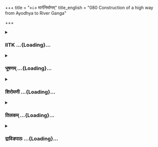 +++
title = "०८० मार्गनिर्माणम्"
title_english = "080 Construction of a high way from Ayodhya to River Ganga"

+++
<div caption="श्रीराम-हरिसीताराममूर्ति-घनपाठिभ्यां वचनम्" class="audioEmbed" src="https://archive.org/download/Ramayana-recitation-Sriram-harisItArAmamUrti-Ghanapaati-v2/Kanda_2/Kanda_2_AYK-080-Marga_Nirmanam.mp3"></div>

<div class="js_include collapsed" newlevelforh1="3" title="IITK" unfilled url="/purANam/rAmAyaNam/audIchya-pAThaH/iitk/2_ayodhyAkANDam/06-bharatAgamanam/080_mArganirmANam.md">
<details><summary><h3>IITK ...{Loading}...</h3></summary>

Arrangements made for the journey to the forest.



#### श्लोकः
##### मूलम्
अथ भूमिप्रदेशज्ञास्सूत्रकर्मविशारदाः।  
स्वकर्माभिरताश्शूराः खनका यन्त्रकास्तथा॥2.80.1॥  
कर्मान्तिकाः स्थपतयः पुरुष यन्त्रकोविदाः।  
तथा वार्धकयश्चैव मार्गिणो वृक्षतक्षकाः॥2.80.2॥  
कूपकारास्सुधाकारार्वंशकर्मकृतस्तथा।  
समर्था ये च द्रष्टारः पुरतस्ते प्रतस्थिरे॥2.80.3॥

##### शब्दार्थः
अथ thereafter, भूमिप्रदेशज्ञाः land surveyors, सूत्रकर्मविशारदाः experts in measurement, स्वकर्माभिरताः zealous workers, शूराः energetic, खनकाः excavators, तथा also, यन्त्रकाः engineers, कर्मान्तिकाः skilled workers, स्थपतयः architects, यन्त्रकोविदाः expert mechanics, पुरुषाः men, तथा similarly, वार्धकयः carpenters, मार्गिण road workers, वृक्षतक्षकाः woodcutters, कूपकाराः welldrillers, सुधाकाराः whitewashers, तथा also, वंशकर्मकृतः bambooworkers (basketmakers), समर्थाः competent, ये those, द्रष्टारः supervisors, ते they, पुरतः in advance, प्रतस्थिरे set out.

##### आङ्ग्लानुवादः
Then surveyors, experts in measurment, energetic and zealous labourers, excavators, engineers, skilled workers, architects, craftsmen, carpenters, roadlevellers, woodcutters, welldiggers, whitewashers, basketmakers, competent supervisors were sent in advance.



#### श्लोकः
##### मूलम्
अथ भूमिप्रदेशज्ञास्सूत्रकर्मविशारदाः।  
स्वकर्माभिरताश्शूराः खनका यन्त्रकास्तथा॥2.80.1॥  
कर्मान्तिकाः स्थपतयः पुरुष यन्त्रकोविदाः।  
तथा वार्धकयश्चैव मार्गिणो वृक्षतक्षकाः॥2.80.2॥  
कूपकारास्सुधाकारार्वंशकर्मकृतस्तथा।  
समर्था ये च द्रष्टारः पुरतस्ते प्रतस्थिरे॥2.80.3॥

##### शब्दार्थः
अथ thereafter, भूमिप्रदेशज्ञाः land surveyors, सूत्रकर्मविशारदाः experts in measurement, स्वकर्माभिरताः zealous workers, शूराः energetic, खनकाः excavators, तथा also, यन्त्रकाः engineers, कर्मान्तिकाः skilled workers, स्थपतयः architects, यन्त्रकोविदाः expert mechanics, पुरुषाः men, तथा similarly, वार्धकयः carpenters, मार्गिण road workers, वृक्षतक्षकाः woodcutters, कूपकाराः welldrillers, सुधाकाराः whitewashers, तथा also, वंशकर्मकृतः bambooworkers (basketmakers), समर्थाः competent, ये those, द्रष्टारः supervisors, ते they, पुरतः in advance, प्रतस्थिरे set out.

##### आङ्ग्लानुवादः
Then surveyors, experts in measurment, energetic and zealous labourers, excavators, engineers, skilled workers, architects, craftsmen, carpenters, roadlevellers, woodcutters, welldiggers, whitewashers, basketmakers, competent supervisors were sent in advance.



#### श्लोकः
##### मूलम्
स तु हर्षात्तमुद्देशं जनौघो विपुलः प्रयान्।  
अशोभत महावेगस्समुद्र इव पर्वणि॥2.80.4॥

##### शब्दार्थः
हर्षात् with joy, तम् उद्देशम् to the appointed region, प्रयान् proceeding, सः that, विपुलः  multitude, जनौघः people, पर्वणि on fullmoon day, महावेगः with great speed, समुद्रः इव  like  
an ocean, अशोभत shone.

##### आङ्ग्लानुवादः
Like a swollen ocean on a fullmoon day the multitude of people proceeded joyfully with great speed to the appointed place.



#### श्लोकः
##### मूलम्
ते स्ववारं समास्थाय वर्त्मकर्मणि कोविदाः।  
करणैर्विविधोपेतैः पुरस्तात्सम्प्रतस्थिरे॥2.80.5॥

##### शब्दार्थः
वर्त्मकर्मणि in the construction of roads, कोविदाः skilled, ते those, विविधोपेतैः with different kinds of, करणैः tools, स्ववारम् their own group, समास्थाय taking up the place, पुरस्तात् ahead, सम्प्रतस्थिरे departed.

##### आङ्ग्लानुवादः
Those groups who were skilled in the construction of roads took up their places with every kind of tool and departed ahead of others.



#### श्लोकः
##### मूलम्
लतावल्ली श्च गुल्मांश्च स्थाणूनश्मन एव च।  
जनायांचक्रिरे मार्गं छिन्दन्तो विविधान्द्रुमान्॥2.80.6॥

##### शब्दार्थः
लतावल्लीः च creepers, गुल्मांश्च shrubs, स्थाणून् branchless trees, अश्मन एव च boulders, विविधान् various, द्रुमान् trees, छिन्दन्त hewing off, मार्गम् way, जनायांचक्रिरे paved by the (king's) men.

##### आङ्ग्लानुवादः
Clearing and cutting branches of various trees and creepers, shrubs, plants branchless trees and hewing boulders, the road was paved by the king's men.



#### श्लोकः
##### मूलम्
अवृक्षेषु च देशेषु केचिद्वृक्षानरोपयन्।  
केचित्कुठारैष्टङ्कैश्च दात्रैश्चिन्दन्क्वचित्क्वचित्॥2.80.7॥

##### शब्दार्थः
केचित् some of them, अवृक्षेषु where there were no trees, देशेषु in places, वृक्षान् saplings, अरोपयन् planted, केचित् some, क्वचित् क्वचित् here and there, कुठारैः with axes, टङ्कैश्च with hatchets, दात्रैः च with sickles, छिन्दन् severing.

##### आङ्ग्लानुवादः
Some of them, planted saplings in places where there were none, while some others severed trees here and there with axes, hatchets and sickles.



#### श्लोकः
##### मूलम्
अपरे वीरणस्तम्भान्बलिनो बलवत्तराः।  
विधमन्ति स्म दुर्गाणि स्थलानि च ततस्ततः॥2.80.8॥

##### शब्दार्थः
बलवत्तराः stronger men, अपरे some others, बलिनः strongrooted, वीरणस्तम्भान् tufts of fragrant grass, विधमन्ति स्म removed, ततस्ततः here and there, दुर्गाणि impassable terrains, स्थलानि were made even.

##### आङ्ग्लानुवादः
Some other stronger men, plucked the strongrooted tufts of fragrant grass. Here and there they made impassable terrains even.



#### श्लोकः
##### मूलम्
अपरेऽपूरयन्कूपान्पांसुभि श्श्वभ्रमायतम्।  
निम्नभागान्स्ततः केचित्समान्श्चक्रुस् समन्ततः॥2.80.9॥

##### शब्दार्थः
अपरे some others, कूपान् wells, आयतम् wide, श्वभ्रम् chasm, पांसुभिः with loose soil, अपूरयन् filled, ततः thereafter, केचित् some, निम्नभागान् low level grounds, समन्ततः on all sides, समान् evenly, चक्रुः made.

##### आङ्ग्लानुवादः
Some filled wells and chasms with loose soil, while others made low level grounds plain and wide on all sides.



#### श्लोकः
##### मूलम्
बबन्धुर्बन्धनीयांश्च क्षोद्यान्सञ्चुक्षुदुस्तदा।  
बिभिदुर्भेदनीयांश्च तांस्तान्देशान्नरा स्तदा॥2.80.10॥

##### शब्दार्थः
तदा then, नराः people, बन्धनीयान् required to be bridged, तांस्तान् at such, देशान् places, बबन्धुः bridged, क्षोद्यान् required crushing, सञ्चुक्षुदुः pulverised, भेदनीयान् च required to be split open, बिभिदुः broke them.

##### आङ्ग्लानुवादः
People threw bridges at places that needed to be bridged. They pulverised stones that obstructed the path and split open big stones to drain out water.



#### श्लोकः
##### मूलम्
अचिरेणैव कालेन परिवाहान्बहूदकान्।  
चक्रुर्बहुविधाकारान् सागरप्रतिमान्बहून्॥2.80.11॥

##### शब्दार्थः
अचिरेणकालेनैव in a short time, बहूदकान् having large volumes of water, बहुविधाकारान् of different shapes, सागरप्रतिमान् like the sea, बहून् many, परिवाहान् water courses, चक्रुः constructed.

##### आङ्ग्लानुवादः
In a short time they constructed many water reservoirs of different shapes capable of holding large volumes of water like the sea.



#### श्लोकः
##### मूलम्
निर्जलेषु च देशेषु खानयामासुरुत्तमान्।  
उदपानान्बहुविधान्वेदिकापरिमण्डितान्॥2.80.12॥

##### शब्दार्थः
निर्जलेषु where there was no water, देशेषु in places, उत्तमान् best, बहुविधान् various, वेदिकापरिमण्डितान् surrounded by circular dykes, उदपानान् drinking water wells, खानयामासुः  were dug.

##### आङ्ग्लानुवादः
In arid places, various good drinkingwaterwells surrounded by dykes were dug.



#### श्लोकः
##### मूलम्
ससुधाकुट्टिमतलः प्रपुष्पितमहीरुहः।  
मत्तोद्घुष्ट द्विजगणः पताकाभिरलङ्कृतः॥2.80.13॥  
चन्दनोदकसंसिक्तो नानाकुसुमभूषितः।  
बह्वशोभत सेनायाः पन्थास् सुरपथोपमः॥2.80.14॥

##### शब्दार्थः
ससुधाकुट्टिमतलः surface decorated with mosaic, प्रपुष्पितमहीरुहः avenue lined with blossoming trees, मत्तोद्घुष्ट द्विजगणः with flocks of birds intoxicated with singing, पताकाभिः with banners, अलङ्कृतः decorated, चन्दनोदकसंसिक्तः sprinkled with sandal water, नानाकुसुमभूषितः embellished with various kinds of flowers, सेनायाः army's सुरपथोपमः like the path of the gods, (सः) पन्थाः that highway, बहु brilliantly, अशोभत shone.

##### आङ्ग्लानुवादः
The highway for the army was paved smooth, with its surface decorated with mosaic.  It was lined with blossoming trees with flocks of birds intoxicated with singing. It was decked with banners and sprinkled with sandal water and a strewn with flowers of every kind. Like the path of gods, the highway shone with brilliance.



#### श्लोकः
##### मूलम्
आज्ञाप्याथ यथाऽज्ञप्ति युक्तास्तेऽधिकृता नराः।  
रमणीयेषु देशेषु बहुस्वादुफलेषु च॥2.80.15॥  
यो निवेशस्त्वभिप्रेतो भरतस्य महात्मनः।  
भूयस्तं शोभयामासुर्भूषाभिर्भूषणोपमम्॥2.80.16॥

##### शब्दार्थः
अधिकृता authorised, ते नराः those persons, यथाज्ञप्ति in accordance with the orders (of Bharata), युक्ताः performing their work, आज्ञप्य issued orders (to the artisans), अथ thereafter, बहुस्वादुफलेषु with varieties of sweet fruits, रमणीयेषु lovely, देशेषु places, महात्मनः  of great, भरतस्य Bharata, यः निवेशः restingplace, अभिप्रेतः selected, तम् that place, भूषाभिः with ornaments, भूषणोपमम् like ornaments , भूयः well, शोभयामासुः shone.

##### आङ्ग्लानुवादः
Those authorised ordered the artisans to perform their respective tasks. Thereafter, they selected lovely tracts of land filled with trees bearing varieties of sweet fruits as restingplace for great Bharata and decorated them so splendidly, that they looked like ornaments themseleves.



#### श्लोकः
##### मूलम्
नक्षत्रेषु प्रशस्तेषु मुहूर्तेषु च तद्विदः।  
निवेशान् स्थापयामासुर्भरतस्य महात्मनः॥2.80.17॥

##### शब्दार्थः
तद्विदः men well versed in the study of planetary positions relating to auspicious constellations and auspicious time (astrologers), प्रशस्तेषु at auspicious, नक्षत्रेषु in the constellation, मुहूर्तेषु at auspicious time, महात्मनः highsouled, भरतस्य for Bharata, निवेशान् restplace, स्थापयामासुः  established.

##### आङ्ग्लानुवादः
Men wellversed in the study of planetary positions relating to auspicious constellations and auspicious times arranged different restingplaces at different times  
during the sojourn of great Bharata.



#### श्लोकः
##### मूलम्
बहुपांसुचयाश्चापि परिखापरिवारिताः।  
तत्रेन्द्रकीलप्रतिमाः प्रतोलीवरशोभिताः॥2.80.18॥  
प्रासादमालाविततास् सौधप्राकारसंवृताः।  
पताकाशोभितास् सर्वे सुनिर्मितमहापथाः॥2.80.19॥  
विसर्पद्भिरिवाऽकाशे विटङ्काग्रविमानकैः।  
समुच्छ्रितैर्निवेशास्ते बभुश्शक्रपुरोपमाः॥2.80.20॥

##### शब्दार्थः
तत्र there, बहुपांसुचयाश्चपि heaps of sand, परिखापरिवारिताः encircled by moats, इन्द्रकीलप्रतिमाः comparable to mount Indrakeela, प्रतोलीवरशोभिताः adorned with broad highways, प्रासादमालावितताः lined with mansions, सौधप्राकारसंवृताः surrounded by walls, पताकाशोभिताः decorated with flags, सुनिर्मित महापथाः with wellbuilt, broad thoroughfares, ते निवेशाः those residences, आकाशे in the sky, विसर्पद्भिरिव like one spreading, समुच्छ्रितैः tall, विटङ्काग्रविमानकैः with the peaks of mansions, शक्रपुरोपमाः like the abode of Indra, बभुः shone.

##### आङ्ग्लानुवादः
They heaped sand and dug moats around the restingplace. It was adorned with wellbuilt highways and broad thoroughfares, lined with mansions surrounded by walls as high as mount Indrakeela. The peaks of those tall residences decorated with flags which looked as if spreading into the sky. (Thus the restingplace) shone like the abode of Indra.



#### श्लोकः
##### मूलम्
जाह्नवीं तु समासाद्य विविधद्रुमकाननाम्।  
शीतलामलपानीयां महामीनसमाकुलाम्॥2.80.21॥

##### शब्दार्थः
विविधद्रुमकाननाम् with groves of various trees, शीतलामलपानीयाम् with cool and limpid  waters, महामीनसमाकुलाम् abounding in large fishes, जाह्नवीम् the river Ganga, समासाद्य having reached.

##### आङ्ग्लानुवादः
The reached Ganga with its cool and limpid waters abounding in large fishes, its bank lined with groves of various trees.



#### श्लोकः
##### मूलम्
सचन्द्रतारागणमण्डितं यथा नभः क्षपायाममलं विराजते।  
नरेन्द्रमार्गस्स तथा व्यराजत क्रमेण रम्यः शुभशिल्पिनिर्मितः॥2.80.22॥

##### शब्दार्थः
सचन्द्रतारागणमण्डितम् decorated with the Moon and stars, अमलम् clear, नभः sky, क्षपायाम् in the night, याथा how, विराजते shines, क्रमेण orderly manner, शुभशिल्पिनिर्मितः constructed by eminent craftsmen, रम्यः lovely, सः that, नरेन्द्रमार्गः royal road, तथा that way, व्यराजत shone.

##### आङ्ग्लानुवादः
The lovely royal road constructed in an orderly fashion by eminent craftsmen looked splendid like the clear sky decorated with by the Moon and clusters of stars.  

#### समाप्तिः
 श्रीमद्रामायणे वाल्मीकीय आदिकाव्ये अयोध्याकाण्डे अशीतितमस्सर्गः॥  
Thus ends the eightieth sarga in Ayodhyakanda of the holy Ramayana, the first epic composed by sage Valmiki.

</details>
</div>
<div class="js_include collapsed" newlevelforh1="3" title="भूषणम्" unfilled url="/purANam/rAmAyaNam/audIchya-pAThaH/TIkA/bhUShaNa_iitk/2_ayodhyAkANDam/06-bharatAgamanam/080_mArganirmANam.md">
<details><summary><h3>भूषणम् ...{Loading}...</h3></summary>



अथ भूमिप्रदेशज्ञाः सूत्रकर्मविशारदाः ।  

स्वकर्माभिरताः शूराः खनका यन्त्रकास्तथा  ॥  २।८०।१  ॥   

कर्मान्तिकाः स्थपतयः पुरुषा यन्त्रकोविदाः ।  

तथा वर्द्धकयश्चैव मार्गिणो वृक्षतक्षकाः  ॥  २।८०।२  ॥   

कूपकाराः सुधाकारा वंशकर्मकृतस्तथा ।  

समर्था ये च द्रष्टारः पुरतस्ते प्रतस्थिरे  ॥  २।८०।३  ॥   

अथेत्यादि । भूमिप्रदेशज्ञाः । निम्नोन्नतादिप्रदेशज्ञाः । यद्वा
नानादेशविदः । सूत्रकर्मविशारदाः सूत्रकर्मणि
निर्जलप्रदेशेष्वगाधवापीकूपादिजलोद्धारसूत्रकर्मणि विशारदाः समर्थाः ।
यद्वा सूत्रैः कर्म सूत्रकर्म तत्र विशारदाः समर्थाः, तन्तुवाया इत्यर्थः ।
स्वकर्माभिरताः मार्गरक्षणादिस्वकर्मसावधानाः । खनकाः खननोपजीविनः,
सुरङ्गादिकृत इत्यर्थः । यन्त्रकाः महाकुल्यादितरणाय काष्ठादिना
उपयन्त्रप्रवर्तकाः वागुरिका वा । कर्मान्तिकाः कर्मणि अन्तो
ऽवसानमेषामस्तीति कर्मान्तिकाः परिकल्पितकर्मकारिणः, भृतिजीविन इति यावत् ।
स्थपतयः कारवः "स्थपतिः कारुभेदेपि" इत्यमरः । पुरुषाः अध्यक्षराजपुरुषाः ।
यन्त्रकोविदाः क्षेपणीयादियन्त्रकरणसमर्थाः । वर्द्धकयस्तक्षाणः । "तक्षा
तु वर्द्धकिः" इत्यमरः । मार्गिणः मार्गसमीकरणसमर्थाः । वृक्षतक्षकाः
मार्गनिरोधकवृक्षच्छेदकाः । कूपकाराः कूपनिर्माणसमर्थाः । सुधाकाराः
प्रासादस्थलक्षित्यादिलेपनकराः । वंशकर्मकृतः वंशैः कटपिटकशूर्पादिकर्मकराः
। समर्थाः कार्यान्तरेषु समर्थाः । द्रष्टारः पूर्वानुभूतमार्गाः,
मार्गप्रदर्शका इति यावत्  ॥  २।८०।१३  ॥   

  

स तु हर्षात्तमुद्देशं जनौघो विपुलः प्रयान् ।  

अशोभत महावेगः समुद्र इव पर्वणि  ॥  २।८०।४  ॥   

हर्षात् कर्मकरणस्य दुःखात्मकत्वेपि जनौघस्य हृष्टत्वं रामदर्शनकुतूहलात् ।
तमुद्देशं प्रयान् रामाधिष्ठितप्रदेशमुद्दिश्य गच्छन्  ॥  २।८०।४  ॥   

  

ते स्ववारं समास्थाय वर्त्मकर्मणि कोविदाः ।  

करणैर्विविधोपेतैः पुरस्तात् सम्प्रतस्थिरे  ॥  २।८०।५  ॥   

ते मार्गशोधकाः । स्ववारं समास्थाय स्वस्वशोध्यमार्गशोधने
अन्योन्यपर्यायकरणं प्राप्य "निवहावसरौ वारौ" इत्यमरः । विविधोपेतैः
विविधाः नानाप्रकाराः तानुपेतैः, नानाविधैरित्यर्थः । करणैः
खनित्रपिटककुठारादिभिः सह पुरस्तात् संप्रतस्थिरे  ॥  २।८०।५  ॥   

  

लता वल्लीश्च गुल्मांश्च स्थाणूनश्मन एव च ।  

जनास्ते चक्रिरे मार्गं छिन्दन्तो विविधान् द्रुमान्  ॥  २।८०।६  ॥   

लताः मार्गावरणीभूताः शाखाः "समे शाखालते" इत्यमरः । वल्लीः वीरुधः ।
गुल्मान् कक्षान् । स्थाणून् शंकून् । "स्थाणुरस्त्री ध्रुवः शङ्कुः"
इत्यमरः  ॥  २।८०।६  ॥   

  

अवृक्षेषु च देशेषु केचिद्वृक्षानरोपयन् ।  

केचित् कुठारैष्टङ्कैश्च दात्रैश्छिन्दन् क्वचित् क्वचित्  ॥  २।८०।७  ॥   

टङ्कैः पाषाणभेदनादिसाधनैः । "टङ्कः पाषाणदारणः" इत्यमरः ।
दात्रैर्लवित्रैः "दात्रं लवित्रम्" इत्यमरः । छिन्दन् अच्छिन्दन्  ॥ 
२।८०।७  ॥   

  

अपरे वीरणस्तम्बान् बलिनो बलवत्तराः ।  

विधमन्ति स्म दुर्गाणि स्थलानि च ततस्ततः  ॥  २।८०।८  ॥   

वीरणस्तम्बान् वीरणतृणकाण्डान् । विधमन्ति स्म अदहन् । "ध्मा
शब्दाग्निवक्रसंयोगयोः" इत्यस्मात् धातोर्धमादेशः । बलिनः रूढमूलान्,
छेत्तुमशक्यानित्यर्थः । दुर्गाणि गन्तुमशक्यानिनिम्नोन्नतस्थलानीत्यर्थः ।
स्थलानि समानि चक्रुरिति शेषः  ॥  २।८०।८  ॥   

  

अपरे ऽपूरयन् कूपान् पांसुभिः श्वभ्रमायतम् ।  

निम्नभागांस्ततः केचित्समांश्चक्रुः समन्ततः  ॥  २।८०।९  ॥   

कूपान् मार्गस्थान् । आयतं श्वभ्रमवटं च पांसुभिरपूरयन् । निम्नभागांश्च
पांसुभिः समांश्चक्रुः, प्रपूर्य्येति शेषः । यद्वा पूर्वश्लोके दुर्गाणि
तृणलतादिच्छन्नानि स्थलानि च विधमन्ति स्मेति योजना । अतो न पुनरुक्तिः  ॥ 
२।८०।९  ॥   

  

बबन्धुर्बन्धनीयांश्च क्षोद्यान् सञ्चुक्षुदुस्तदा ।  

बिभिदुर्भेदनीयांश्च तांस्तान् देशान्नरास्तदा  ॥  २।८०।१०  ॥   

बन्धनीयान् जलप्रदेशान् । बबन्धुः सेनासन्तरणार्थं सेतुभिर्बबन्धुः ।
क्षोद्यान् क्षोदार्हान् शर्कराभूयिष्ठप्रदेशान् संचुक्षुदुः चूर्णयामासुः
। भेदनीयान् कच्छादिबहुजलप्रदेशान् जलनिर्गमनार्थं बिभिदुः  ॥  २।८०।१०  ॥   

  

अचिरेणैव कालेन परिवाहान् बहूदकान् ।  

चक्रुर्बहुविधाकारान् सागरप्रतिमान् बहून्  ॥  २।८०।११  ॥   

परिवाहान् अल्पप्रवाहान् जलोच्छ्वासान् । बन्धनेन बहूदकान् चक्रुः । यद्वा
परिवाहान्  

दूरस्थतटाकप्रवर्त्तितान् बहुविधाकारान् सोपानावताराद्यनेकप्रकारानित्यर्थः
 ॥  २।८०।११  ॥   

  

निर्जलेषु च देशेषु खानयामासुरुत्तमान् ।  

उदपानान् बहुविधान् वेदिकापरिमण्डितान्  ॥  २।८०।१२  ॥   

उदपानान् कूपान् । "पुंस्येवान्धुः प्रहिः कूप उदपानं तु पुंसिवा" इत्यमरः
। बहुविधान् नरगजतुरगादिपानयोग्यसरोवाप्यादिभेदेन बहुविधान् ।
वेदिकापरिमण्डितान् जलपानकाले विश्रान्त्यर्थं तीरे वेदिकालङ्कृतान्  ॥ 
२।८०।१२  ॥   

  

ससुधाकुट्टिमतलः प्रपुष्पितमहीरुहः ।  

मत्तोद्घुष्टद्विजगणः पताकाभिरलङ्कृतः  ॥  २।८०।१३  ॥   

चन्दनोदकसंसिक्तो नानाकुसुमभूषितः ।  

बह्वशोभत सेनायाः पन्थाः सुरपथोपमः  ॥  २।८०।१४  ॥   

ससुधेत्यादिश्लोकद्वयमेकान्वयम् । सुधालिप्तकुट्टिमतलोपेतः "कुट्टिमो
ऽस्त्री निबद्धा भूः" इत्यमरः । प्रपुष्पितमहीरुहः जलसेचने नेति शेषः ।
चन्दनोदकसंसिक्तः विश्रान्तिप्रदेशेषु चन्दनयुक्तवारिसिक्तः ।
नानाकुसुमभूषितः प्रकीर्णनानापुष्पशोभितः  ॥  २।८०।१३१४  ॥   

  

आज्ञाप्याथ यथाज्ञप्ति युक्तास्ते ऽधिकृता नराः ।  

रमणीयेषु देशेषु बहुस्वादुफलेषु च  ॥  २।८०।१५  ॥   

यो निवेशस्त्वभिप्रेतो भरतस्य महात्मनः ।  

भूयस्तं शोभयामासुर्भूषाभिर्भूषणोपमम्  ॥  २।८०।१६  ॥   

अथ मार्गकरणानन्तरम् । अधिकृताः मार्गशिबिरादिकरणे नियुक्ताः । युक्ताः
परस्परं युक्ताः । बहुस्वादुफलेषु रमणीयेषु देशेषु भरतस्य यो निवेशः
यादृशाकारविशिष्टो निवेशो ऽभिप्रेतः अभिमतस्तं तादृशसंनिवेशम्, यथाज्ञप्ति
यथामति आज्ञाप्य कर्त्तुं नियम्य भूषणोपमं भूषणभूतम्, स्वतोलङ्कृतमिति
यावत् । निवेशं भूषाभिः वितानकनककलशध्वजादिभिः भूयोपि शोभयामासुः
भूषयामासुः  ॥  २।८०।१५१६  ॥   

  

नक्षत्रेषु प्रशस्तेषु मुहूर्त्तेषु च तद्विदः ।  

निवेशान् स्थापयामासुर्भरतस्य महात्मनः  ॥  २।८०।१७  ॥   

तद्विदः वास्तुशास्त्रज्ञाः । निवेशान् शिबिराणि  ॥  २।८०।१७  ॥   

  

बहुपांसुचयाश्चापि परिखा परिवारिताः ।  

तत्रेन्द्रकीलप्रतिमाः प्रतोलीवरशोभिताः  ॥  २।८०।१८  ॥   

प्रासादमालावितताः सौधप्राकारसंवृताः ।  

पताका शोभिताः सर्वे सुनिर्मितमहापथाः  ॥  २।८०।१९  ॥   

विसर्पद्भिरिवाकाशे विटङ्काग्रविमानकैः ।  

समुच्छ्रितैर्निवेशास्ते बभुः शक्रपुरोपमाः  ॥  २।८०।२०  ॥   

बह्वित्यादिश्लोकत्रयमेकं वाक्यम् । तत्र मार्गे । बहुपांसुचयाः
पांसुशब्देनात्र सूक्ष्मसिकता उच्यन्ते । बहवः पांसुचया येषु ते तथोक्ताः ।
परिखापरिवारिताः खेयैर्वृताः इन्द्रकीलप्रतिमाः इन्द्रकीलपर्वतसदृशाः ।
प्रतोलीवरशोभिताः । प्रतोली वीथिः । "रथ्या प्रतोली विशिखा" इत्यमरः ।
प्रासादमालावितताः प्रासादा देवगृहाणि "प्रासादो देवभूभुजाम्" इत्यमरः ।
सौधप्राकारसंवृताः सौधाः राजगृहाणि । यद्वा सौधाः सुधाधवलिताः "तेन रक्तं
रागात्" इत्यण् । समुच्छ्रितैः उन्नतैः अत एव आकाशे विसर्पद्भिरिव स्थितैः
। विटङ्काग्रविमानकैः विटङ्कयुक्ताग्रविमानैः । "कपोतपालिकायां तु विटङ्कं
पुंनपुंसकम्" इत्यमरः । विमानानि सप्तभूमिकाः प्रासादास्तैर्बभुः ।
शक्रपुरोपमाः अमरावतीसदृशाः  ॥  २।८०।१८२०  ॥   

  

जाह्नवीं तु समासाद्य विविधद्रुमकाननाम् ।  

शीतलामलपानीयां महामीनसमाकुलाम्  ॥  २।८०।२१  ॥   

समामाद्य अवधीकृत्य, तत्पर्यन्तमित्यर्थः । निवेशा बभुरिति पूर्वेणान्वयः ।
उत्तरेण वा गङ्गाविशेषणैस्ततःपरं निवेशकरणाशक्यत्वं द्योत्यते  ॥  २।८०।२१
 ॥   

  

सचन्द्रतारागणमण्डितं यथा नभः क्षपायाममलं विराजते ।  

नरेन्द्रमार्गः स तथा व्यराजत क्रमेण रम्यः शुभशिल्पिनिर्मितः  ॥  २।८०।२२
 ॥   

सचन्द्रेति । सचन्द्रो यस्तारागणः तेन मण्डितम्  ॥  २।८०।२२  ॥   

  

इत्यार्षे श्रीरामायणे वाल्मीकीये० श्रीमदयोध्याकाण्डे अशीतितमः सर्गः  ॥ 
८०  ॥   

इति श्रीगोविन्दराजविरचिते श्रीरामायणभूषणे पीताम्बराख्याने
अयोध्याकाण्डव्याख्याने अशीतितमः सर्गः  ॥  ८०  ॥   



</details>
</div>
<div class="js_include collapsed" newlevelforh1="3" title="शिरोमणी" unfilled url="/purANam/rAmAyaNam/audIchya-pAThaH/TIkA/shiromaNI_iitk/2_ayodhyAkANDam/06-bharatAgamanam/080_mArganirmANam.md">
<details><summary><h3>शिरोमणी ...{Loading}...</h3></summary>



शिल्पादिनियोगकर्त्रमात्यादिप्रार्थनानन्तरकालिकं वृत्तमाह-- अथेत्यादिभिः
। अथ भरताज्ञाश्रवणानन्तरं स्वकर्माभिरताः स्वस्वक्रियाविषयकातिप्रीतिमन्तः
अत एव शूराः स्वस्वकर्मविषयककातर्यरहिताः भूमिप्रदेशज्ञाः
सजलनिर्जलादिप्रदेशज्ञानवन्तः, सूत्रकर्मविशारदाः
वेश्मादिनिर्माणोपयुक्तसूत्रग्रहणरूपक्रियानिपुणाः, खनकाः
वापीकूपादिनिर्माणचतुराः, यन्त्रकाः
नद्यादितरणकारणीभूतसद्योयन्त्रनिर्मायकाः, कर्मान्तिकाः वेतनजीविनः
साधारणकर्मकरा इत्यर्थः, स्थपतयः प्रधानशिल्पिनः "स्थपतिः कञ्चुकी
कारुभेदे" इति नानार्थः, यन्त्रकोविदाः
प्रक्षेपणीयप्रभृतियन्त्रनिर्माणनिपुणाः, वर्धकयस्तक्षाणः "तक्षा तु
वर्धकिः" इत्यमरः, मार्गिणः वनाध्वरक्षणयोग्याः, वृक्षतक्षकाः
मार्गप्रतिबन्धकीभूतवृक्षावयवादिछेत्तारः पुरुषा इति सर्वेषां विशेष्यम्
सूपकाराः पाककर्तारः । एतत्स्थाने "कूपकारा" इति भूषणपाठः । सुधाकाराः
प्रासादादिभित्त्यादिलेपनकारणीभूतपाषाणादिभस्मनिर्मापकाः, वंशचर्मकृतः
वेणुत्वक्छेदकाः, समर्थाः चिरकालानुभूतविषयकस्मृतिविषयकसामर्थ्यविशिष्टाः,
द्रष्टारः अनुभूतमार्गाश्च ये पुरुषास्ते पुरतः प्रतस्थिरे ।
श्लोकत्रयमेकान्वयि  ॥  २।८०।१३  ॥   

  

स इति । तं रामाधिष्ठितमुद्देशं प्रदेशं हर्षात्प्रयान् गच्छन् जनौघः
पर्वणि सागरस्य महावेग इव अशोभत  ॥  २।८०।४  ॥   

  

ते इति । ते पूर्वोक्ताः कोविदाः निपुणाः स्ववारं स्वस्वजातीयसङ्घं
समास्थाय विविधोपेतैः अनेकप्रकारविशिष्टैः करणैः
स्वस्वकर्मनिष्पादकसामग्रीभिः पुरस्तात्प्रतस्थिरे "वारसङ्घातसञ्चयाः"
इत्यमरः  ॥  २।८०।५  ॥   

  

लता इति । लताः मार्गावरोधकशाखाः "समे शाखालते" इत्यमरः । वल्लीः वीरुधः,
गुल्मान्गुच्छान्, स्थाणून् शङ्कून्परिछिन्नोर्ध्वभागकाल्पवृक्षानित्यर्थः
। "स्थाणुरस्त्री ध्रुवः शङ्कुः" इत्यमरः । अश्मनः पाषाणान् विविधान्
द्रुमांश्च छिन्दन्तो जनाः मार्गं चक्रिरे  ॥  २।८०।६  ॥   

  

अवृक्षेष्विति । केचित्पुरुषाः कुठारैः केचित् टङ्कैः पाषाणभेदनसाधनैः
केचित् दात्रैश्च क्वचित्क्वचित् छिन्दन् अच्छिन्दन् छेदनयोग्यानिति शेषः,
आगमशास्त्रस्यानित्यत्वादड्विरहः । अवृक्षेषु वृक्षरहितेषु देशेषु
वृक्षांश्च आरोपयन् छायासंपत्त्यर्थं शिल्पकौशलेन झटित्यरचयन्नित्यर्थः  ॥ 
२।८०।७  ॥   

  

अपर इति । बलिनः अतिदृढमूलविशिष्टान्वीरणस्तम्बान्विगतमीरणमतिवायावपि कम्पो
येषां ते एव स्तम्बाः प्रकाण्डरहितद्रुमाः तान्बलवत्तराः विधमन्ति
स्वबाहुभ्यामुन्मूलयन्ति ततस्ततस्तत्र तत्र दुर्गाणि दुर्गमानि स्थलानि च
समानि अकुर्वत इति शेषः । "स्तम्बो गुल्मे तृणादीनामप्रकाण्डद्रुमे ऽपि च"
इति विश्वः  ॥  २।८०।८  ॥   

  

अपर इति । कूपान् मार्गमध्यवर्तिजलरहिततृणाद्याछादितकूपविशेषानायतं
विस्तृतं श्वभ्रं गर्तं च पांसुभिः धूलिभिः अपूरयन् तथा तेन, प्रकारेण
भूमेः निम्नभागाननुन्नतप्रदेशान्समन्ततः समाँश्चक्रुः  ॥  २।८०।९  ॥   

  

बबन्धुरिति । बन्धनीयान्सन्तारणार्थं बन्धनीयान्सन्तारणार्थं बन्धनयोग्यान्
सेतूनित्यर्थः, बबन्धुः । क्षोद्यान् विषमशर्करादिमयत्वेन क्षोदनयोग्यान्
तांस्तान् देशांश्चुक्षुदुः सुखेन गमनं यथा स्यात्तथा सम्प्रेषयामासुः ।
भेदनीयान् जलनिर्गमार्थं भेत्तव्यान् बिभिदुश्च  ॥  २।८०।१०  ॥   

  

अचिरेणेति । परिवाहान्बहुमुखवहनशीलान्बहूदकान् एकमुखवहनयोग्यबन्धनादिना
बहूदकविशिष्टानत एव सागरप्रतिमान्सागरसदृशान्बहुविधाकारान् रचितघट्टादिना
ऽनेकाकारविशिष्टान्बहूंश्चक्रुः  ॥  २।८०।११  ॥   

  

निर्जलेष्विति । निर्जलेषु जलरहितेषु देशेषु वेदिकापरिमण्डितानत एव
उत्तमान् बहुविधान् उदपानान्वापीकूपादीन् खानयामासुः  ॥  २।८०।१२  ॥   

  

तन्मार्गमेव वर्णयति-- ससुधेत्यादि द्वाभ्याम् । ससुधाकुट्टिमतलः ससुधया
पाषाणादिभस्मसहितया सामग्र्या कुट्टिमं निबद्धं दृढीकृतमित्यर्थः, तलं
भूमिभागो यस्य सः, प्रपुष्पितमहीरुहः प्रपुष्पिताः अतिपुष्पविशिष्टाः
महीरुहाः वृक्षाः यत्र सः, मत्ताः अत एवोद्घुष्टाः स्वस्वोचितशब्दविशिष्टाः
द्विजगणाः पक्षिसमूहाः यत्र सः, पताकाभिः अलङ्कृतः शोभितः चन्दनोदकैः
चन्दनमिश्रजलैः संसिक्तः नानाकुसुमैः अनेकविधपुष्पैः भूषितः अत एव
सुरपथोपमः स्वर्गमार्गतुल्यः सेनायाः पन्था बहु  

अधिकमशोभत । श्लोकद्वयमेकान्वयि "कुट्टिमो ऽस्त्री निबद्धा भूः" इत्यमरः  ॥ 
२।८०।१३१४  ॥   

  

आज्ञाप्येति । अथ मार्गनिर्माणानन्तरमधिकृताः मार्गवेश्मादिनिर्मापणे
प्राप्ताधिकाराः अत एव युक्ताः तत्तन्निर्मापणे संलग्नचित्ताः नराः
यथाज्ञप्ति भरताज्ञप्तिमनतिक्रम्य बहुस्वादुविशिष्टानि फलानि येषु तेषु
रमणीयेषु देशेषु यो निवेशः शिबिरं महात्मनो भरतस्याभिमतः तं भूषणोपमं
मार्गभूषणसदृशं निवेशं कारयित्वेति शेषः, भूषाभिः
वितानसुवर्णकलशरत्नध्वजादिभिः भूयो ऽधिकं शोभयामासुः । श्लोकद्वयमेकान्वयि
 ॥  २।८०।१५,१६  ॥   

  

वेश्मनिर्माणप्रारम्भकालं बोधयन्नाह-- नक्षत्रेष्विति । नक्षत्रेषु
मुहूर्तेषु च प्रशस्तेषु ज्योतिःशास्त्रगृहीतेषु सत्सु निवेशाञ्शिबिराणि
स्थापयामासुः  ॥  २।८०।१७  ॥   

  

बह्विति । बहुपानामतिरक्षकाणामंशुचयः प्रभासमूहो येषु कान्तिमद्रक्षकयुक्ता
इत्यर्थः, परिखाभिः परिवारिताः युक्ताः इन्द्रनीलाः इन्द्रनीलमणिनिर्मिताः
प्रतिमा येषु ते प्रतोलीवरैः रथ्यामुख्यैः शोभिताः प्रासादमालाभिः
देवनृपतिभवनसमूहैः संयुक्ताः सौधाः सुधालिप्ता एव प्राकारास्तैः संवृताः
निबिडाः पताकाभिः शोभिताः सुनिर्मिताः महापथाः राजमार्गा येषु, आकाशे
विसर्पद्भिः गच्छद्भिरिव समुच्छ्रितैः अत्युन्नतैः विटङ्काग्रविमानकैः
विटङ्कैः कपोतपालिकाभिः विमानकैः सप्तभूमिकगृहैः उपलक्षिताः ते
भरताज्ञप्ताधिकारिनिर्मापिताः शक्रपुरोपमाः निवेशाः शिबिराणि बभुः । "अंशुः
प्रभाकिरणयोः" इति मेदिनी । "प्रासादो देवभूभुजाम्" इत्यमरः ।
"कपोतपालिकायां तु विटङ्कं पुन्नपुंसकम्" इत्यमरः । श्लोकत्रयमेकान्वयि  ॥ 
२।८०।१८२०  ॥   

  

जाह्नवीमिति । विविधद्रुमकाननामनेकविधद्रुमविशिष्टवनविशिष्टां शीतलममलं
मलनिवर्तकं पानीयं जलं यस्यास्तां महामीनैः समाकुलां निबिडां जाह्नवीं
समासाद्य उत्तरतो दक्षिणतश्च प्राप्य शुभशिल्पिभिः क्रमेण निर्मितः
रम्यरमणीयः सः प्रसिद्धो नरेन्द्रमार्गः क्षपायां रात्रौ
सचन्द्रतारागणमण्डितं चन्द्रसहिततारासमूहशोभितममलं नभः आकाशमिव व्यराजत
अशोभत । श्लोकद्वयमेकान्वयि  ॥  २।८०।२१,२२  ॥   

  

इति श्रीमद्वाल्मीकीयरामायणव्याख्याने रामायणशिरोमणावयो ऽध्याकाण्डे
ऽशीतितमः सर्गः  ॥  २।८०  ॥   

  

  



</details>
</div>
<div class="js_include collapsed" newlevelforh1="3" title="तिलकम्" unfilled url="/purANam/rAmAyaNam/audIchya-pAThaH/TIkA/tilaka_iitk/2_ayodhyAkANDam/06-bharatAgamanam/080_mArganirmANam.md">
<details><summary><h3>तिलकम् ...{Loading}...</h3></summary>



भूमिप्रदेशज्ञा अन्तःसजलनिर्जलादिभूमिप्रदेशज्ञाः । सूत्रकर्मविशारदाः
शिबिरादिनिर्माणे सूत्रग्रहणकुशलाः निर्जलेष्वगाधवापीकूपादिनिर्माणं
सूत्रकर्मेति कतकः । खनकाः स्वकर्मणि खनने ऽभिरताः परसेनयावष्टम्भे ऽपि
खनने दक्षाः, अत एव शूराः, यन्त्रका जलप्रवाहादियन्त्रणसमर्थाः  ॥  २।८०।१
 ॥   

  

कर्मान्तिका वेतनजीविनः, स्थपतयो रथादिकर्तारः, प्रधानवर्धकयः
यन्त्रकोविदाः क्षेपणीयादियन्त्रकरणकुशलाः । "पथदर्शनकोविदाः" इति
पाठान्तरम् । वर्धकयस्तक्षाणः, मार्गिणस्तत्तद्वनमार्गविशेषरक्षानियुक्ताः,
वृक्षतक्षका मार्गावरोधिवृक्षच्छेत्तारः  ॥  २।८०।२  ॥   

  

सूपकाराः सूदाः सुधा अवलेपः, वंशचर्मकृतो वंशदलैः कटशर्पादिकृतः । चर्मकृतो
ऽवस्थानार्थमश्वपृष्ठारोप्यमाणपल्ययनादिकृतः । समर्था द्रष्टारः
पूर्वानुभूतमार्गामार्गद्रष्टारः  ॥  २।८०।३  ॥   

  

स त्विति । एवं मार्गसंनाहप्रवृत्तौ जनौघो रामदर्शनकौतुकजहर्षान्महावेगो
महावेगवान्प्रयान्गच्छन्पर्वणि सागरस्य महावेगो जलौघ इवाशोभत  ॥  २।८०।४
 ॥   

  

ते मार्गशोधकाः स्ववारं स्वसमूहं समास्थाय । "वारसङ्घातसञ्चयाः" इत्यमरः ।
विविधोपेतैर्नानाप्रकारयुक्तैः पिटकखनिव्रदात्रादिकरणैर्युक्ता इति शेषः  ॥ 
२।८०।५  ॥   

  

लताः शाखाः, स्थाणूञ्शङ्कून् अपसारयन्त इति शेषः  ॥  २।८०।६  ॥   

  

अरोपयन् छायार्थमिति शेषः । टङ्कः पाषाणभेदनः । छिन्दन् अडभाव आर्षः  ॥ 
२।८०।७  ॥   

  

बलिनो रूढमूलान्वीरणस्तम्बान् विधमन्ति हस्ताभ्यामेव निःसारयन्ति ।
दुर्गाणि स्थलान्युन्नतान्प्रदेशान्विधमन्ति खननेन समीकुर्वन्ति  ॥  २।८०।८
 ॥   

  

कूपान्मार्गमध्यवर्तिनः तादृशमायतं श्वभ्रं गर्तं च पांसुभिरपूरयन्  ॥ 
२।८०।९  ॥   

  

बन्धनीयान्सेतून् क्षोद्यान्क्षोदनीयाञ्शर्कराभूयिष्ठप्रदेशान्
संचुक्षुदुश्चूर्णयामासुः भेदनीयाञ्जलनिर्गमार्थं भेद्यान्  ॥  २।८०।१०  ॥   

  

परिवाहानल्पप्रवाहान्बन्धनेन बहूदकांश्चक्रुः  ॥  २।८०।११  ॥   

  

खानयामासुरखनन् उदपानान्कूपवाप्यादीन् वेदिकाभिः परितो ऽलङ्कृतान्  ॥ 
२।८०।१२  ॥   

  

ससुधाकुट्टिमतलस्तत्र तत्र सच्छायजलाशयसमीपे विश्रमार्थं निवासाय ससुधातलः
सुधानिबद्धभूदेशः सकुट्टिमतलश्च "कुट्टिमो ऽस्त्री निबद्धा भूः"
क्वचित्सुधाभिः क्वचिन्मृत्तिकाभिरेव बद्धचत्वर इत्यर्थः  ॥  २।८०।१३,१४
 ॥   

  

अथ मार्गकरणानन्तरमधिकृता मार्गशिबिरादिनिवेशाधिकारिणो यथाज्ञप्ति
यथाभरताज्ञापनं शिबिरादिनिवेशे ऽनुचरानाज्ञाप्य यो यादृशो भरतस्याभिमतो
निवेशस्तं तथा कृत्वा भूयो ऽधिकभूषाभिः
शोभयामासुर्वितानकनककलशरत्नध्वजादिभिर्भूषयामासुः । निवेशः शिबिरम्
भूषणोपमं मार्गस्यालङ्कारसदृशम् अतिरमणीयमिति यावत्  ॥  २।८०।१५,१६  ॥   

  

निवेशाञ्शिबिराणि  ॥  २।८०।१७  ॥   

  

बहुपांसुचया इत्यनेन शर्करादिराहित्यसूचनम् । परिखाः सगर्ताः
पर्यन्तभित्तयः तत्र परिखावच्छेदेनेत्यर्थः । इन्द्रनीलमणिनिर्मिताः
प्रतिमाश्चित्रप्रतिमा येषु निवेशेषु । "इन्द्रकीलप्रतिमाः" इति पाठे
इन्द्रकीलपर्वतसदृश इत्यर्थः । एवमुच्चाः परिखा इति यावत् । प्रतोली रथ्या
 ॥  २।८०।१८  ॥   

  

सौधसदृशैः प्राकारैः संवृताः  ॥  २।८०।१९  ॥   

  

आकाशे वितर्दिभिरिव विधिधिष्ण्यैरिव स्थितैरुपलक्षिताः । विटङ्कं
कपोतपालिका  

तद्युताग्रैर्विमानकैः सप्तभूमिकगृहैरत्युन्नतैरुपलक्षिता इत्यर्थ इति कतकः
। "विसर्पद्भिरिवाकाशे" इति पाठान्तरं तदोर्ध्वमूर्ध्वं
गच्छद्भिरिवेत्यर्थः । कथंचिद्योज्यः  ॥  २।८०।२०  ॥   

  

जाह्नवीं समासाद्याभिव्याप्य प्रवर्तितो नरेन्द्रमार्गो व्यराजतेत्यन्वयः
 ॥  २।८०।२१,२२  ॥   

  

इति श्रीरामाभिरामे श्रीरामीये रामायणतिलके वाल्मीकीय आदिकाव्ये
ऽयोध्याकाण्डे ऽशीतितमः सर्गः  ॥  २।८०  ॥   

  

  



</details>
</div>
<div class="js_include collapsed" newlevelforh1="3" title="द्राविडपाठः" unfilled url="/purANam/rAmAyaNam/drAviDapAThaH/2_ayodhyAkANDam/06-bharatAgamanam/080_mArganirmANam.md">
<details><summary><h3>द्राविडपाठः ...{Loading}...</h3></summary>


अथ भूमिप्रदेशज्ञाः सूत्रकर्मविशारदाः।  
स्वकर्माभिरताः शूराः खनका यन्त्रकास्तथा ॥ 2.80.1 ॥   
कर्मान्तिकाः स्थपतयः पुरुषा यन्त्रकोविदाः।  
तथा वर्द्धकयश्चैव मार्गिणो वृक्षतक्षकाः ॥ 2.80.2 ॥   
कूपकाराः सुधाकारा वंशकर्मकृतस्तथा।  
समर्था ये च द्रष्टारः पुरतस्ते प्रतस्थिरे ॥ 2.80.3 ॥   
स तु हर्षात्तमुद्देशं जनौघो विपुलः प्रयान्।  
अशोभत महावेगः समुद्र इव पर्वणि ॥ 2.80.4 ॥   
ते स्ववारं समास्थाय वर्त्मकर्मणि कोविदाः।  
करणैर्विविधोपेतैः पुरस्तात् सम्प्रतस्थिरे ॥ 2.80.5 ॥   
लता वल्लीश्च गुल्मांश्च स्थाणूनश्मन एव च।  
जनास्ते चक्रिरे मार्गं छिन्दन्तो विविधान् द्रुमान् ॥ 2.80.6 ॥   
अवृक्षेषु च देशेषु केचिद्वृक्षानरोपयन्।  
केचित् कुठारैष्टङ्कैश्च दात्रैश्छिन्दन् क्वचित् क्वचित् ॥ 2.80.7 ॥   
अपरे वीरणस्तम्बान् बलिनो बलवत्तराः।  
विधमन्ति स्म दुर्गाणि स्थलानि च ततस्ततः ॥ 2.80.8 ॥   
अपरेऽपूरयन् कूपान् पांसुभिः श्वभ्रमायतम्।  
निम्नभागांस्ततः केचित्समांश्चक्रुः समन्ततः ॥ 2.80.9 ॥   
बबन्धुर्बन्धनीयांश्च क्षोद्यान् सञ्चुक्षुदुस्तदा।  
बिभिदुर्भेदनीयांश्च तांस्तान् देशान्नरास्तदा ॥ 2.80.10 ॥   
अचिरेणैव कालेन परिवाहान् बहूदकान्।  
चक्रुर्बहुविधाकारान् सागरप्रतिमान् बहून् ॥ 2.80.11 ॥   
निर्जलेषु च देशेषु खानयामासुरुत्तमान्।  
उदपानान् बहुविधान् वेदिकापरिमण्डितान् ॥ 2.80.12 ॥   
ससुधाकुट्टिमतलः प्रपुष्पितमहीरुहः।  
मत्तोद्घुष्टद्विजगणः पताकाभिरलङ्कृतः ॥ 2.80.13 ॥   
चन्दनोदकसंसिक्तो नानाकुसुमभूषितः।  
बह्वशोभत सेनायाः पन्थाः सुरपथोपमः ॥ 2.80.14 ॥   
आज्ञाप्याथ यथाज्ञप्ति युक्तास्तेऽधिकृता नराः।  
रमणीयेषु देशेषु बहुस्वादुफलेषु च ॥ 2.80.15 ॥   
यो निवेशस्त्वभिप्रेतो भरतस्य महात्मनः।  
भूयस्तं शोभयामासुर्भूषाभिर्भूषणोपमम् ॥ 2.80.16 ॥   
नक्षत्रेषु प्रशस्तेषु मुहूर्त्तेषु च तद्विदः।  
निवेशान् स्थापयामासुर्भरतस्य महात्मनः ॥ 2.80.17 ॥   
बहुपांसुचयाश्चापि परिखा परिवारिताः।  
तत्रेन्द्रकीलप्रतिमाः प्रतोलीवरशोभिताः ॥ 2.80.18 ॥   
प्रासादमालावितताः सौधप्राकारसंवृताः।  
पताका शोभिताः सर्वे सुनिर्मितमहापथाः ॥ 2.80.19 ॥   
विसर्पद्भिरिवाकाशे विटङ्काग्रविमानकैः।  
समुच्छ्रितैर्निवेशास्ते बभुः शक्रपुरोपमाः ॥ 2.80.20 ॥   
जाह्नवीं तु समासाद्य विविधद्रुमकाननाम्।  
शीतलामलपानीयां महामीनसमाकुलाम् ॥ 2.80.21 ॥   
सचन्द्रतारागणमण्डितं यथा नभः क्षपायाममलं विराजते।  
नरेन्द्रमार्गः स तथा व्यराजत क्रमेण रम्यः शुभशिल्पिनिर्मितः ॥ 2.80.22 ॥   

</details>
</div>
